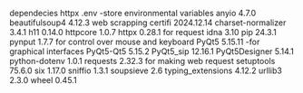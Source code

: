 dependecies
httpx
.env -store environmental variables
anyio              4.7.0
beautifulsoup4     4.12.3 web scrapping
certifi            2024.12.14
charset-normalizer 3.4.1
h11                0.14.0
httpcore           1.0.7
httpx              0.28.1 for request
idna               3.10
pip                24.3.1
pynput             1.7.7  for control over mouse and keyboard
PyQt5              5.15.11 -for graphical interfaces
PyQt5-Qt5          5.15.2
PyQt5_sip          12.16.1
PyQt5Designer      5.14.1
python-dotenv      1.0.1
requests           2.32.3 for making web request
setuptools         75.6.0
six                1.17.0
sniffio            1.3.1
soupsieve          2.6
typing_extensions  4.12.2
urllib3            2.3.0
wheel              0.45.1